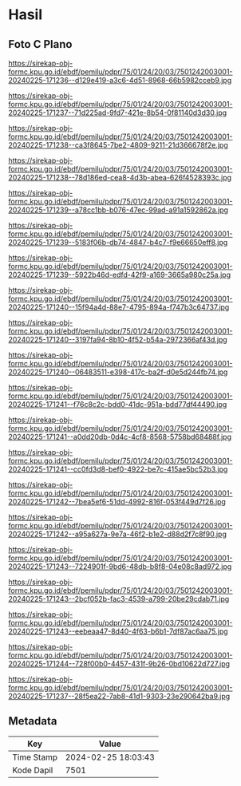 # Hasil

## Foto C Plano

https://sirekap-obj-formc.kpu.go.id/ebdf/pemilu/pdpr/75/01/24/20/03/7501242003001-20240225-171236--d129e419-a3c6-4d51-8968-66b5982cceb9.jpg

https://sirekap-obj-formc.kpu.go.id/ebdf/pemilu/pdpr/75/01/24/20/03/7501242003001-20240225-171237--71d225ad-9fd7-421e-8b54-0f81140d3d30.jpg

https://sirekap-obj-formc.kpu.go.id/ebdf/pemilu/pdpr/75/01/24/20/03/7501242003001-20240225-171238--ca3f8645-7be2-4809-9211-21d366678f2e.jpg

https://sirekap-obj-formc.kpu.go.id/ebdf/pemilu/pdpr/75/01/24/20/03/7501242003001-20240225-171238--78d186ed-cea8-4d3b-abea-626f4528393c.jpg

https://sirekap-obj-formc.kpu.go.id/ebdf/pemilu/pdpr/75/01/24/20/03/7501242003001-20240225-171239--a78cc1bb-b076-47ec-99ad-a91a1592862a.jpg

https://sirekap-obj-formc.kpu.go.id/ebdf/pemilu/pdpr/75/01/24/20/03/7501242003001-20240225-171239--5183f06b-db74-4847-b4c7-f9e66650eff8.jpg

https://sirekap-obj-formc.kpu.go.id/ebdf/pemilu/pdpr/75/01/24/20/03/7501242003001-20240225-171239--5922b46d-edfd-42f9-a169-3665a980c25a.jpg

https://sirekap-obj-formc.kpu.go.id/ebdf/pemilu/pdpr/75/01/24/20/03/7501242003001-20240225-171240--15f94a4d-88e7-4795-894a-f747b3c64737.jpg

https://sirekap-obj-formc.kpu.go.id/ebdf/pemilu/pdpr/75/01/24/20/03/7501242003001-20240225-171240--3197fa94-8b10-4f52-b54a-2972366af43d.jpg

https://sirekap-obj-formc.kpu.go.id/ebdf/pemilu/pdpr/75/01/24/20/03/7501242003001-20240225-171240--06483511-e398-417c-ba2f-d0e5d244fb74.jpg

https://sirekap-obj-formc.kpu.go.id/ebdf/pemilu/pdpr/75/01/24/20/03/7501242003001-20240225-171241--f76c8c2c-bdd0-41dc-951a-bdd77df44490.jpg

https://sirekap-obj-formc.kpu.go.id/ebdf/pemilu/pdpr/75/01/24/20/03/7501242003001-20240225-171241--a0dd20db-0d4c-4cf8-8568-5758bd68488f.jpg

https://sirekap-obj-formc.kpu.go.id/ebdf/pemilu/pdpr/75/01/24/20/03/7501242003001-20240225-171241--cc0fd3d8-bef0-4922-be7c-415ae5bc52b3.jpg

https://sirekap-obj-formc.kpu.go.id/ebdf/pemilu/pdpr/75/01/24/20/03/7501242003001-20240225-171242--7bea5ef6-51dd-4992-816f-053f449d7f26.jpg

https://sirekap-obj-formc.kpu.go.id/ebdf/pemilu/pdpr/75/01/24/20/03/7501242003001-20240225-171242--a95a627a-9e7a-46f2-b1e2-d88d2f7c8f90.jpg

https://sirekap-obj-formc.kpu.go.id/ebdf/pemilu/pdpr/75/01/24/20/03/7501242003001-20240225-171243--7224901f-9bd6-48db-b8f8-04e08c8ad972.jpg

https://sirekap-obj-formc.kpu.go.id/ebdf/pemilu/pdpr/75/01/24/20/03/7501242003001-20240225-171243--2bcf052b-fac3-4539-a799-20be29cdab71.jpg

https://sirekap-obj-formc.kpu.go.id/ebdf/pemilu/pdpr/75/01/24/20/03/7501242003001-20240225-171243--eebeaa47-8d40-4f63-b6b1-7df87ac6aa75.jpg

https://sirekap-obj-formc.kpu.go.id/ebdf/pemilu/pdpr/75/01/24/20/03/7501242003001-20240225-171244--728f00b0-4457-431f-9b26-0bd10622d727.jpg

https://sirekap-obj-formc.kpu.go.id/ebdf/pemilu/pdpr/75/01/24/20/03/7501242003001-20240225-171237--28f5ea22-7ab8-41d1-9303-23e290642ba9.jpg


## Metadata

| Key        | Value               |
| ---------- | ------------------- |
| Time Stamp | 2024-02-25 18:03:43 |
| Kode Dapil | 7501                |



